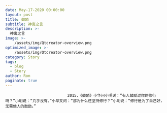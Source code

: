 ```yaml
---
date: May-17-2020 00:00:00
layout: post
title: 鼓励
subtitle: 神寓之言
description: >-
  神寓之言
image: >-
    /assets/img/Qtcreator-overview.png
optimized_image: >-
    /assets/img/Qtcreator-overview.png
category: Story
tags:
  - blog
  - Story
author: Ron
paginate: true
---
```


							　　2015，《鼓励》小华问小明说：“有人鼓励过你的修行吗？”小明说：“几乎没有。”小华又问：“那为什么还坚持修行？”小明说：“修行是为了自己好，无需他人的鼓励。”
							
							
						